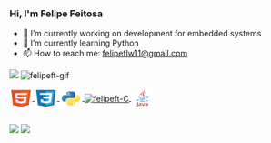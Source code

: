 ### Hi, I'm Felipe Feitosa

- 🔭 I’m currently working on development for embedded systems
- 🌱 I’m currently learning Python
- 📫 How to reach me: felipeflw11@gmail.com

<div align="left">
  <a href="https://github.com/felipeft">
    <img height="200em" src="https://github-readme-stats.vercel.app/api?username=felipeft&show_icons=true&theme=dark&include_all_commits=true&count_private=true"></a>
  <img height="200em" alt="felipeft-gif" src="https://media0.giphy.com/media/5X7GDf7zc1Ebu/200w.gif"/>
</div>

<div style="display: inline_block"><br>
  <a href="https://github.com/felipeft">
  <img align="center" alt="felipeft-HTML" height="30" width="40" src="https://raw.githubusercontent.com/devicons/devicon/master/icons/html5/html5-original.svg">
  <img align="center" alt="felipeft-CSS" height="30" width="40" src="https://raw.githubusercontent.com/devicons/devicon/master/icons/css3/css3-original.svg">
  <img align="center" alt="felipeft-Python" height="30" width="40" src="https://raw.githubusercontent.com/devicons/devicon/master/icons/python/python-original.svg">
  <img align="center" alt="felipeft-C" height="30" width="40" src="https://cdn.jsdelivr.net/gh/devicons/devicon/icons/c/c-plain.svg">
  <img align="center" alt="felipeft-C" height="30" width="40" src="https://raw.githubusercontent.com/devicons/devicon/master/icons/java/java-original-wordmark.svg">
    
  
</div>

  ##
 
<div> 
  <a href="https://instagram.com/felipeft_" target="_blank"><img src="https://img.shields.io/badge/-Instagram-%23E4405F?style=for-the-badge&logo=instagram&logoColor=white" target="_blank"></a>
  <a href="https://www.linkedin.com/in/felipe-ft-7894a020a/" target="_blank"><img src="https://img.shields.io/badge/-LinkedIn-%230077B5?style=for-the-badge&logo=linkedin&logoColor=white" target="_blank"></a> 
</div>
